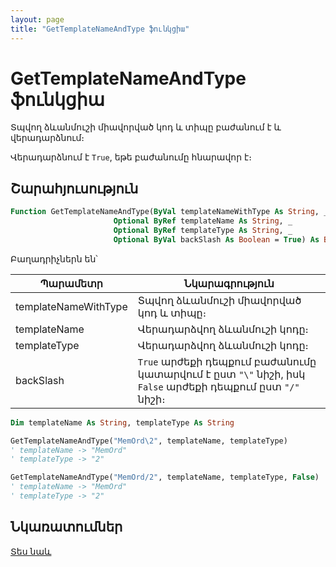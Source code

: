 ```yaml
---
layout: page
title: "GetTemplateNameAndType ֆունկցիա"
---
```

    
# GetTemplateNameAndType ֆունկցիա

Տպվող ձևանմուշի միավորված կոդ և տիպը բաժանում է և վերադարձնում։

Վերադարձնում է `True`, եթե բաժանումը հնարավոր է։

## Շարահյուսություն

``` vb
Function GetTemplateNameAndType(ByVal templateNameWithType As String, _
                       Optional ByRef templateName As String, _
                       Optional ByRef templateType As String, _
                       Optional ByVal backSlash As Boolean = True) As Boolean
```

Բաղադրիչներն են՝

| Պարամետր | Նկարագրություն |
|--|--|
| templateNameWithType | Տպվող ձևանմուշի միավորված կոդ և տիպը։ |
| templateName | Վերադարձվող ձևանմուշի կոդը։ |
| templateType | Վերադարձվող ձևանմուշի կոդը։ |
| backSlash | `True` արժեքի դեպքում բաժանումը կատարվում է ըստ `"\"` նիշի, իսկ `False` արժեքի դեպքում ըստ `"/"` նիշի։ |

``` vb
Dim templateName As String, templateType As String

GetTemplateNameAndType("MemOrd\2", templateName, templateType)
' templateName -> "MemOrd"
' templateType -> "2"

GetTemplateNameAndType("MemOrd/2", templateName, templateType, False)
' templateName -> "MemOrd"
' templateType -> "2"
```

## Նկառատումներ

[Տես նաև](../../functions.html)
